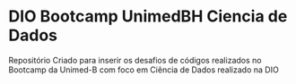# DIO Bootcamp UnimedBH Ciencia de Dados
Repositório Criado para inserir os desafios de códigos realizados no Bootcamp da Unimed-B com foco em Ciência de Dados realizado na DIO

